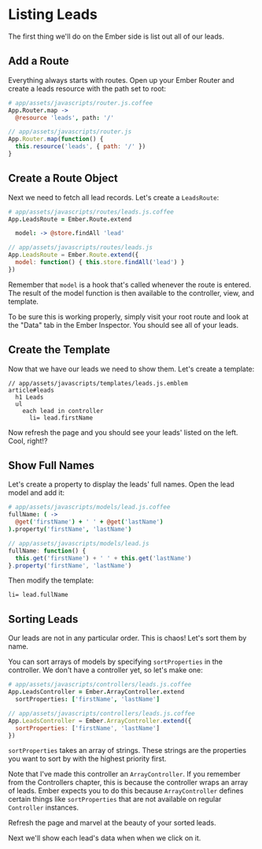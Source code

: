 # Listing Leads

The first thing we'll do on the Ember side is list out all of our leads.

## Add a Route

Everything always starts with routes. Open up your Ember Router and create a leads resource with the path set to root:

```coffee
# app/assets/javascripts/router.js.coffee
App.Router.map ->
  @resource 'leads', path: '/'
```
```javascript
// app/assets/javascripts/router.js
App.Router.map(function() {
  this.resource('leads', { path: '/' })
}
```

## Create a Route Object

Next we need to fetch all lead records. Let's create a `LeadsRoute`:

```coffee
# app/assets/javascripts/routes/leads.js.coffee
App.LeadsRoute = Ember.Route.extend

  model: -> @store.findAll 'lead'
```
```javascript
// app/assets/javascripts/routes/leads.js
App.LeadsRoute = Ember.Route.extend({
  model: function() { this.store.findAll('lead') }
})
```

Remember that `model` is a hook that's called whenever the route is entered. The result of the model function is then available to the controller, view, and template.

To be sure this is working properly, simply visit your root route and look at the "Data" tab in the Ember Inspector. You should see all of your leads.

## Create the Template

Now that we have our leads we need to show them. Let's create a template:

```
// app/assets/javascripts/templates/leads.js.emblem
article#leads
  h1 Leads
  ul
    each lead in controller
      li= lead.firstName
```

Now refresh the page and you should see your leads' listed on the left. Cool, right!?

## Show Full Names

Let's create a property to display the leads' full names. Open the lead model and add it:

```coffee
# app/assets/javascripts/models/lead.js.coffee
fullName: ( ->
  @get('firstName') + ' ' + @get('lastName')
).property('firstName', 'lastName')
```
```javascript
// app/assets/javascripts/models/lead.js
fullName: function() {
  this.get('firstName') + ' ' + this.get('lastName')
}.property('firstName', 'lastName')
```

Then modify the template:

```
li= lead.fullName
```

## Sorting Leads

Our leads are not in any particular order. This is chaos! Let's sort them by name.

You can sort arrays of models by specifying `sortProperties` in the controller. We don't have a controller yet, so let's make one:

```coffee
# app/assets/javascripts/controllers/leads.js.coffee
App.LeadsController = Ember.ArrayController.extend
  sortProperties: ['firstName', 'lastName']
```
```javascript
// app/assets/javascripts/controllers/leads.js.coffee
App.LeadsController = Ember.ArrayController.extend({
  sortProperties: ['firstName', 'lastName']
})
```

`sortProperties` takes an array of strings. These strings are the properties you want to sort by with the highest priority first.

Note that I've made this controller an `ArrayController`. If you remember from the Controllers chapter, this is because the controller wraps an array of leads. Ember expects you to do this because `ArrayController` defines certain things like `sortProperties` that are not available on regular `Controller` instances.

Refresh the page and marvel at the beauty of your sorted leads.

Next we'll show each lead's data when when we click on it.
